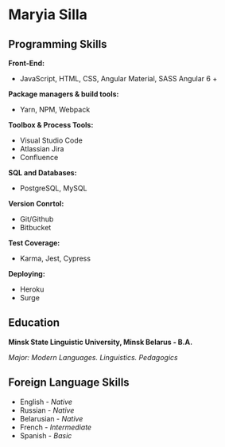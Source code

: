 # Maryia Silla

## Programming Skills

**Front-End:**

- JavaScript, HTML, CSS, Angular Material, SASS
  Angular 6 +

**Package managers & build tools:**

- Yarn, NPM, Webpack

**Toolbox & Process Tools:**

- Visual Studio Code
- Atlassian Jira
- Confluence

**SQL and Databases:**

- PostgreSQL, MySQL

**Version Conrtol:**

- Git/Github
- Bitbucket

**Test Coverage:**

- Karma, Jest, Cypress

**Deploying:**

- Heroku
- Surge

## Education

**Minsk State Linguistic University, Minsk Belarus - B.A.**

_Major: Modern Languages. Linguistics. Pedagogics_

## Foreign Language Skills

- English - _Native_
- Russian - _Native_
- Belarusian - _Native_
- French - _Intermediate_
- Spanish - _Basic_
